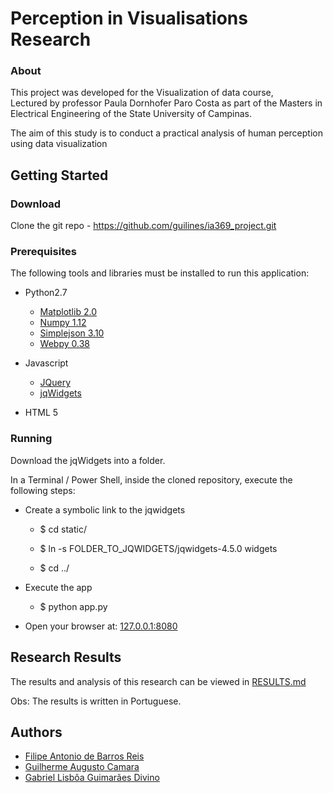 # Perception in Visualisations Research

### About
This project was developed for the Visualization of data course,  
Lectured by professor Paula Dornhofer Paro Costa as part of the 
Masters in Electrical Engineering of the State University of Campinas.


The aim of this study is to conduct a practical analysis 
of human perception using data visualization

## Getting Started

### Download
Clone the git repo - https://github.com/guilines/ia369_project.git

### Prerequisites
The following tools and libraries must be installed to run this application:

* Python2.7
    * [Matplotlib 2.0](https://matplotlib.org)
    * [Numpy 1.12](http://www.numpy.org)
    * [Simplejson 3.10](https://pypi.python.org/pypi/simplejson/)
    * [Webpy 0.38](http://webpy.org)
    
* Javascript
    * [JQuery](https://jquery.com)
    * [jqWidgets](http://www.jqwidgets.com)

* HTML 5

### Running
Download the jqWidgets into a folder. 

In a Terminal / Power Shell, inside the cloned repository, execute the following steps:
* Create a symbolic link to the jqwidgets
    * $ cd static/

    * $ ln -s FOLDER_TO_JQWIDGETS/jqwidgets-4.5.0 widgets

    * $ cd ../
* Execute the app
    * $ python app.py

* Open your browser at: [127.0.0.1:8080](127.0.0.1:8080)


## Research Results
The results and analysis of this research can be viewed in [RESULTS.md](RESULTS.md)

Obs: The results is written in Portuguese.

## Authors
* [Filipe Antonio de Barros Reis](https://github.com/fireis)
* [Guilherme Augusto Camara](https://github.com/guilines)
* [Gabriel Lisbôa Guimarães Divino](https://github.com/isaacmaster)